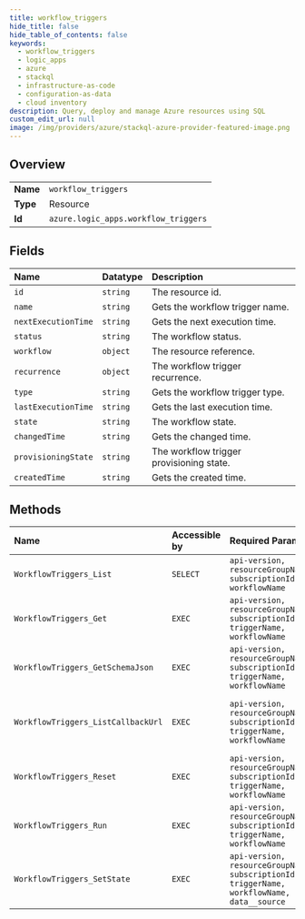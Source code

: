 ```yaml
---
title: workflow_triggers
hide_title: false
hide_table_of_contents: false
keywords:
  - workflow_triggers
  - logic_apps
  - azure    
  - stackql
  - infrastructure-as-code
  - configuration-as-data
  - cloud inventory
description: Query, deploy and manage Azure resources using SQL
custom_edit_url: null
image: /img/providers/azure/stackql-azure-provider-featured-image.png
---
```

  
    

## Overview
<table><tbody>
<tr><td><b>Name</b></td><td><code>workflow_triggers</code></td></tr>
<tr><td><b>Type</b></td><td>Resource</td></tr>
<tr><td><b>Id</b></td><td><code>azure.logic_apps.workflow_triggers</code></td></tr>
</tbody></table>

## Fields
| Name | Datatype | Description |
|:-----|:---------|:------------|
| `id` | `string` | The resource id. |
| `name` | `string` | Gets the workflow trigger name. |
| `nextExecutionTime` | `string` | Gets the next execution time. |
| `status` | `string` | The workflow status. |
| `workflow` | `object` | The resource reference. |
| `recurrence` | `object` | The workflow trigger recurrence. |
| `type` | `string` | Gets the workflow trigger type. |
| `lastExecutionTime` | `string` | Gets the last execution time. |
| `state` | `string` | The workflow state. |
| `changedTime` | `string` | Gets the changed time. |
| `provisioningState` | `string` | The workflow trigger provisioning state. |
| `createdTime` | `string` | Gets the created time. |
## Methods
| Name | Accessible by | Required Params | Description |
|:-----|:--------------|:----------------|:------------|
| `WorkflowTriggers_List` | `SELECT` | `api-version, resourceGroupName, subscriptionId, workflowName` | Gets a list of workflow triggers. |
| `WorkflowTriggers_Get` | `EXEC` | `api-version, resourceGroupName, subscriptionId, triggerName, workflowName` | Gets a workflow trigger. |
| `WorkflowTriggers_GetSchemaJson` | `EXEC` | `api-version, resourceGroupName, subscriptionId, triggerName, workflowName` | Get the trigger schema as JSON. |
| `WorkflowTriggers_ListCallbackUrl` | `EXEC` | `api-version, resourceGroupName, subscriptionId, triggerName, workflowName` | Get the callback URL for a workflow trigger. |
| `WorkflowTriggers_Reset` | `EXEC` | `api-version, resourceGroupName, subscriptionId, triggerName, workflowName` | Resets a workflow trigger. |
| `WorkflowTriggers_Run` | `EXEC` | `api-version, resourceGroupName, subscriptionId, triggerName, workflowName` | Runs a workflow trigger. |
| `WorkflowTriggers_SetState` | `EXEC` | `api-version, resourceGroupName, subscriptionId, triggerName, workflowName, data__source` | Sets the state of a workflow trigger. |
